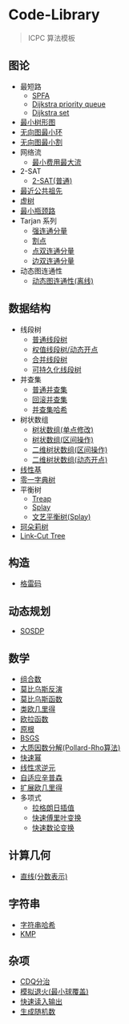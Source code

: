 # Code-Library

> ICPC 算法模板

## 图论

- 最短路
    - [SPFA](最短路(SPFA)/main.cpp)
    - [Dijkstra priority queue](最短路(priority_queue)/main.cpp)
    - [Dijkstra set](最短路(set)/main.cpp)
- [最小树形图](最小树形图(Tarjan)/main.cpp)
- [无向图最小环](无向图最小环/main.cpp)
- [无向图最小割](无向图最小割(Stoer-Wagner)/main.cpp)
- 网络流
    - [最小费用最大流](最小费用最大流(zkw)/main.cpp)
- 2-SAT
    - [2-SAT(普通)](2-SAT(搜索)/main.cpp)
- [最近公共祖先](最近公共祖先/main.cpp)
- [虚树](虚树/main.cpp)
- [最小瓶颈路](最小瓶颈路/main.cpp)
- Tarjan 系列
    - [强连通分量](强连通分量/main.cpp)
    - [割点](割点/main.cpp)
    - [点双连通分量](点双连通分量/main.cpp)
    - [边双连通分量](边双连通分量/main.cpp)
- 动态图连通性
    - [动态图连通性(离线)](动态图连通性(离线)/main.cpp)

## 数据结构

- 线段树
    - [普通线段树](线段树/main.cpp)
    - [权值线段树/动态开点](权值线段树(动态开点)/main.cpp)
    - [合并线段树](合并线段树/main.cpp)
    - [可持久化线段树](可持久化线段树/main.cpp)
- 并查集
    - [普通并查集](并查集/main.cpp)
    - [回滚并查集](回滚并查集/main.cpp)
    - [并查集哈希](并查集哈希/main.cpp)
- 树状数组
    - [树状数组(单点修改)](树状数组/main.cpp)
    - [树状数组(区间操作)](树状数组(区间操作)/main.cpp)
    - [二维树状数组(区间操作)](二维树状数组(区间操作)/main.cpp)
    - [二维树状数组(动态开点)](二维树状数组(动态开点)/main.cpp)
- [线性基](线性基/main.cpp)
- [零一字典树](零一字典树/main.cpp)
- 平衡树
    - [Treap](Treap/main.cpp)
    - [Splay](Splay/main.cpp)
    - [文艺平衡树(Splay)](文艺平衡树/main.cpp)
- [珂朵莉树](珂朵莉树/main.cpp)
- [Link-Cut Tree](LCT/main.cpp)
  

## 构造

- [格雷码](格雷码/main.cpp)

## 动态规划

- [SOSDP](SOSDP/main.cpp)

## 数学

- [组合数](组合数/main.cpp)
- [莫比乌斯反演](莫比乌斯反演/main.cpp)
- [莫比乌斯函数](莫比乌斯函数/main.cpp)
- [类欧几里得](类欧几里得/main.cpp)
- [欧拉函数](欧拉函数/main.cpp)
- [原根](原根/main.cpp)
- [BSGS](BSGS/main.cpp)
- [大质因数分解(Pollard-Rho算法)](大质因数分解(Pollard-Rho算法)/main.cpp)
- [快速幂](快速幂/main.cpp)
- [线性求逆元](线性求逆元/main.cpp)
- [自适应辛普森](自适应辛普森/main.cpp)
- [扩展欧几里得](扩展欧几里得/main.cpp)
- 多项式
  - [拉格朗日插值](拉格朗日插值/main.cpp)
  - [快速傅里叶变换](快速傅里叶变换/main.cpp)
  - [快速数论变换](快速数论变换/main.cpp)

## 计算几何

- [直线(分数表示)](直线(分数表示)/main.cpp)

## 字符串

- [字符串哈希](字符串哈希/main.cpp)
- [KMP](KMP/main.cpp)

## 杂项

- [CDQ分治](CDQ分治/main.cpp)
- [模拟退火(最小球覆盖)](模拟退火/main.cpp)
- [快速读入输出](快速读入输出/main.cpp)
- [生成随机数](生成随机数/main.cpp)
